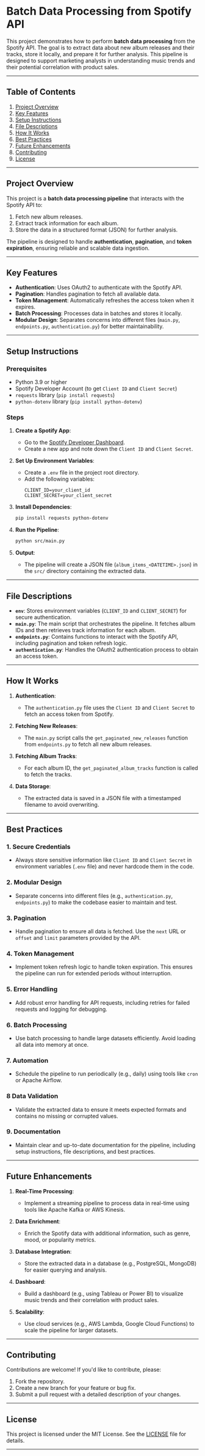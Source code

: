 # Batch Data Processing from Spotify API

This project demonstrates how to perform **batch data processing** from the Spotify API. The goal is to extract data about new album releases and their tracks, store it locally, and prepare it for further analysis. This pipeline is designed to support marketing analysts in understanding music trends and their potential correlation with product sales.

---

## Table of Contents
1. [Project Overview](#project-overview)
2. [Key Features](#key-features)
3. [Setup Instructions](#setup-instructions)
4. [File Descriptions](#file-descriptions)
5. [How It Works](#how-it-works)
6. [Best Practices](#best-practices)
7. [Future Enhancements](#future-enhancements)
8. [Contributing](#contributing)
9. [License](#license)

---

## Project Overview

This project is a **batch data processing pipeline** that interacts with the Spotify API to:
1. Fetch new album releases.
2. Extract track information for each album.
3. Store the data in a structured format (JSON) for further analysis.

The pipeline is designed to handle **authentication**, **pagination**, and **token expiration**, ensuring reliable and scalable data ingestion.

---

## Key Features

- **Authentication**: Uses OAuth2 to authenticate with the Spotify API.
- **Pagination**: Handles pagination to fetch all available data.
- **Token Management**: Automatically refreshes the access token when it expires.
- **Batch Processing**: Processes data in batches and stores it locally.
- **Modular Design**: Separates concerns into different files (`main.py`, `endpoints.py`, `authentication.py`) for better maintainability.

---

## Setup Instructions

### Prerequisites
- Python 3.9 or higher
- Spotify Developer Account (to get `Client ID` and `Client Secret`)
- `requests` library (`pip install requests`)
- `python-dotenv` library (`pip install python-dotenv`)

### Steps
1. **Create a Spotify App**:
   - Go to the [Spotify Developer Dashboard](https://developer.spotify.com/dashboard/applications).
   - Create a new app and note down the `Client ID` and `Client Secret`.

2. **Set Up Environment Variables**:
   - Create a `.env` file in the project root directory.
   - Add the following variables:
     ```
     CLIENT_ID=your_client_id
     CLIENT_SECRET=your_client_secret
     ```

3. **Install Dependencies**:
   ```bash
   pip install requests python-dotenv
   ```

4. **Run the Pipeline**:
   ```bash
   python src/main.py
   ```

5. **Output**:
   - The pipeline will create a JSON file (`album_items_<DATETIME>.json`) in the `src/` directory containing the extracted data.

---

## File Descriptions

- **`env`**: Stores environment variables (`CLIENT_ID` and `CLIENT_SECRET`) for secure authentication.
- **`main.py`**: The main script that orchestrates the pipeline. It fetches album IDs and then retrieves track information for each album.
- **`endpoints.py`**: Contains functions to interact with the Spotify API, including pagination and token refresh logic.
- **`authentication.py`**: Handles the OAuth2 authentication process to obtain an access token.

---

## How It Works

1. **Authentication**:
   - The `authentication.py` file uses the `Client ID` and `Client Secret` to fetch an access token from Spotify.

2. **Fetching New Releases**:
   - The `main.py` script calls the `get_paginated_new_releases` function from `endpoints.py` to fetch all new album releases.

3. **Fetching Album Tracks**:
   - For each album ID, the `get_paginated_album_tracks` function is called to fetch the tracks.

4. **Data Storage**:
   - The extracted data is saved in a JSON file with a timestamped filename to avoid overwriting.

---

## Best Practices

### 1. **Secure Credentials**
   - Always store sensitive information like `Client ID` and `Client Secret` in environment variables (`.env` file) and never hardcode them in the code.

### 2. **Modular Design**
   - Separate concerns into different files (e.g., `authentication.py`, `endpoints.py`) to make the codebase easier to maintain and test.

### 3. **Pagination**
   - Handle pagination to ensure all data is fetched. Use the `next` URL or `offset` and `limit` parameters provided by the API.

### 4. **Token Management**
   - Implement token refresh logic to handle token expiration. This ensures the pipeline can run for extended periods without interruption.

### 5. **Error Handling**
   - Add robust error handling for API requests, including retries for failed requests and logging for debugging.

### 6. **Batch Processing**
   - Use batch processing to handle large datasets efficiently. Avoid loading all data into memory at once.

### 7. **Automation**
   - Schedule the pipeline to run periodically (e.g., daily) using tools like `cron` or Apache Airflow.

### 8 **Data Validation**
   - Validate the extracted data to ensure it meets expected formats and contains no missing or corrupted values.

### 9. **Documentation**
   - Maintain clear and up-to-date documentation for the pipeline, including setup instructions, file descriptions, and best practices.

---

## Future Enhancements

1. **Real-Time Processing**:
   - Implement a streaming pipeline to process data in real-time using tools like Apache Kafka or AWS Kinesis.

2. **Data Enrichment**:
   - Enrich the Spotify data with additional information, such as genre, mood, or popularity metrics.

3. **Database Integration**:
   - Store the extracted data in a database (e.g., PostgreSQL, MongoDB) for easier querying and analysis.

4. **Dashboard**:
   - Build a dashboard (e.g., using Tableau or Power BI) to visualize music trends and their correlation with product sales.

5. **Scalability**:
   - Use cloud services (e.g., AWS Lambda, Google Cloud Functions) to scale the pipeline for larger datasets.

---

## Contributing

Contributions are welcome! If you'd like to contribute, please:
1. Fork the repository.
2. Create a new branch for your feature or bug fix.
3. Submit a pull request with a detailed description of your changes.

---

## License

This project is licensed under the MIT License. See the [LICENSE](LICENSE) file for details.

---
